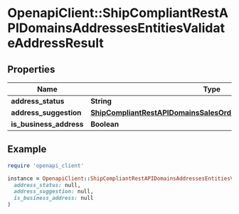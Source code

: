 # OpenapiClient::ShipCompliantRestAPIDomainsAddressesEntitiesValidateAddressResult

## Properties

| Name | Type | Description | Notes |
| ---- | ---- | ----------- | ----- |
| **address_status** | **String** |  | [optional] |
| **address_suggestion** | [**ShipCompliantRestAPIDomainsSalesOrderEntitiesAddressSuggestion**](ShipCompliantRestAPIDomainsSalesOrderEntitiesAddressSuggestion.md) |  | [optional] |
| **is_business_address** | **Boolean** |  | [optional] |

## Example

```ruby
require 'openapi_client'

instance = OpenapiClient::ShipCompliantRestAPIDomainsAddressesEntitiesValidateAddressResult.new(
  address_status: null,
  address_suggestion: null,
  is_business_address: null
)
```


